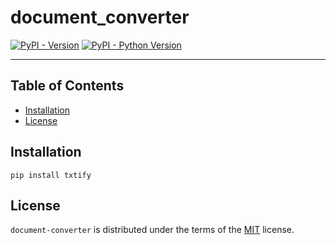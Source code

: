 # document_converter

[![PyPI - Version](https://img.shields.io/pypi/v/txtify.svg)](https://pypi.org/project/txtify)
[![PyPI - Python Version](https://img.shields.io/pypi/pyversions/document-converter.svg)](https://pypi.org/project/txtify)

-----

## Table of Contents

- [Installation](#installation)
- [License](#license)

## Installation

```console
pip install txtify
```

## License

`document-converter` is distributed under the terms of the [MIT](https://spdx.org/licenses/MIT.html) license.
